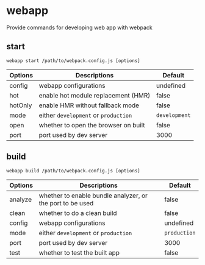 # webapp

Provide commands for developing web app with webpack

## start

`webapp start /path/to/webpack.config.js [options]`

| Options   | Descriptions                         | Default       |
| --------- | ------------------------------------ | ------------- |
| config    | webapp configurations                | undefined     |
| hot       | enable hot module replacement (HMR)  | false         |
| hotOnly   | enable HMR without fallback mode     | false         |
| mode      | either `development` or `production` | `development` |
| open      | whether to open the browser on built | false         |
| port      | port used by dev server              | 3000          |

## build

`webapp build /path/to/webpack.config.js [options]`

| Options   | Descriptions                                              | Default      |
| --------- | --------------------------------------------------------- | ------------ |
| analyze   | whether to enable bundle analyzer, or the port to be used | false        |
| clean     | whether to do a clean build                               | false        |
| config    | webapp configurations                                     | undefined     |
| mode      | either `development` or `production`                      | `production` |
| port      | port used by dev server                                   | 3000         |
| test      | whether to test the built app                             | false        |
